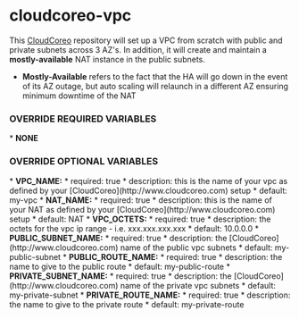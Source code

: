 cloudcoreo-vpc
==============

This [CloudCoreo](http://www.cloudcoreo.com) repository will set up a VPC from scratch with public and private subnets across 3 AZ's. In addition, it will create and maintain a <b>mostly-available</b> NAT instance in the public subnets.

* <b>Mostly-Available</b> refers to the fact that the HA will go down in the event of its AZ outage, but auto scaling will relaunch in a different AZ ensuring minimum downtime of the NAT


<h3>OVERRIDE REQUIRED VARIABLES</h3>
* <b>NONE</b>

<h3>OVERRIDE OPTIONAL VARIABLES</h3>
* <b>VPC_NAME:</b>
  * required: true
  * description: this is the name of your vpc as defined by your [CloudCoreo](http://www.cloudcoreo.com) setup
  * default: my-vpc
* <b>NAT_NAME:</b>
  * required: true
  * description: this is the name of your NAT as defined by your [CloudCoreo](http://www.cloudcoreo.com) setup
  * default: NAT
* <b>VPC_OCTETS:</b>
  * required: true
  * description: the octets for the vpc ip range - i.e. xxx.xxx.xxx.xxx
  * default: 10.0.0.0
* <b>PUBLIC_SUBNET_NAME:</b>
  * required: true
  * description: the [CloudCoreo](http://www.cloudcoreo.com) name of the public vpc subnets
  * default: my-public-subnet
* <b>PUBLIC_ROUTE_NAME:</b>
  * required: true
  * description: the name to give to the public route
  * default: my-public-route
* <b>PRIVATE_SUBNET_NAME:</b>
  * required: true
  * description: the [CloudCoreo](http://www.cloudcoreo.com) name of the private vpc subnets
  * default: my-private-subnet
* <b>PRIVATE_ROUTE_NAME:</b>
  * required: true
  * description: the name to give to the private route
  * default: my-private-route
